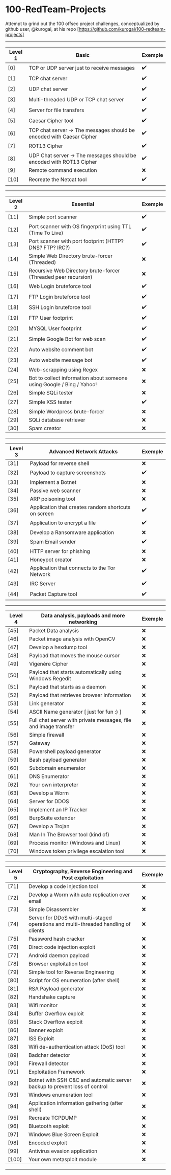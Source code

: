 # 100-RedTeam-Projects
Attempt to grind out the 100 offsec project challenges, conceptualized by github user, @kurogai, at his repo [https://github.com/kurogai/100-redteam-projects]



-------------------------------------------------------------------------------------------------------------------------------------------
Level 1 | Basic | Exemple
------------------------------------------------|------------------------------------------------|-----------------------------------------
[0] | TCP or UDP server just to receive messages | :heavy_check_mark:
[1] | TCP chat server | :heavy_check_mark:
[2] | UDP chat server | ✔️
[3] | Multi-threaded UDP or TCP chat server | ✔️
[4] | Server for file transfers | ✔️
[5] | Caesar Cipher tool | ✔️
[6] | TCP chat server -> The messages should be encoded with Caesar Cipher | ✔️
[7] | ROT13 Cipher | ✔️
[8] | UDP Chat server -> The messages should be encoded with ROT13 Cipher | ✔️
[9] | Remote command execution | :x:
[10] | Recreate the Netcat tool | ✔️
-------------------------------------------------------------------------------------------------------------------------------------------
Level 2 | Essential | Exemple
------------------------------------------------|------------------------------------------------|-----------------------------------------
[11] | Simple port scanner | :heavy_check_mark:
[12] | Port scanner with OS fingerprint using TTL (Time To Live) | ✔️
[13] | Port scanner with port footprint (HTTP? DNS? FTP? IRC?) | ✔️
[14] | Simple Web Directory brute-forcer (Threaded) | :x:
[15] | Recursive Web Directory brute-forcer (Threaded peer recursion) | :x:
[16] | Web Login bruteforce tool | ✔️
[17] | FTP Login bruteforce tool | ✔️
[18] | SSH Login bruteforce tool | ✔️
[19] | FTP User footprint | ✔️
[20] | MYSQL User footprint | ✔️
[21] | Simple Google Bot for web scan | ✔️
[22] | Auto website comment bot | ✔️
[23] | Auto website message bot | ✔️
[24] | Web-scrapping using Regex | :x:
[25] | Bot to collect information about someone using Google / Bing / Yahoo! | :x:
[26] | Simple SQLi tester | :x:
[27] | Simple XSS tester | ✔️
[28] | Simple Wordpress brute-forcer | :x:
[29] | SQLi database retriever | :x:
[30] | Spam creator | :x:
-------------------------------------------------------------------------------------------------------------------------------------------
Level 3 | Advanced Network Attacks | Exemple
------------------------------------------------|-------------------------------------------|----------------------------------------------
[31] | Payload for reverse shell | :x:
[32] | Payload to capture screenshots | ✔️
[33] | Implement a Botnet | :x:
[34] | Passive web scanner | :x:
[35] | ARP poisoning tool | :x:
[36] | Application that creates random shortcuts on screen | ✔️
[37] | Application to encrypt a file | ✔️
[38] | Develop a Ransomware application | :x:
[39] | Spam Email sender | ✔️
[40] | HTTP server for phishing | :x:
[41] | Honeypot creator | :x:
[42] | Application that connects to the Tor Network | ✔️
[43] | IRC Server | ✔️
[44] | Packet Capture tool | ✔️

-------------------------------------------------------------------------------------------------------------------------------------------
Level 4 | Data analysis, payloads and more networking | Exemple
------------------------------------------------|------------------------------------------|-----------------------------------------------
[45] | Packet Data analysis | :x:
[46] | Packet image analysis with OpenCV | :x:
[47] | Develop a hexdump tool | :x:
[48] | Payload that moves the mouse cursor | :x:
[49] | Vigenère Cipher | :x:
[50] | Payload that starts automatically using Windows Regedit | :x:
[51] | Payload that starts as a daemon | :x:
[52] | Payload that retrieves browser information | :x:
[53] | Link generator | :x:
[54] | ASCII Name generator [ just for fun :) ]  | :x:
[55] | Full chat server with private messages, file and image transfer | :x:
[56] | Simple firewall | :x:
[57] | Gateway | :x:
[58] | Powershell payload generator | :x:
[59] | Bash payload generator | :x:
[60] | Subdomain enumerator | :x:
[61] | DNS Enumerator | :x:
[62] | Your own interpreter | :x:
[63] | Develop a Worm | :x:
[64] | Server for DDOS | :x:
[65] | Implement an IP Tracker | :x:
[66] | BurpSuite extender | :x:
[67] | Develop a Trojan | :x:
[68] | Man In The Browser tool (kind of) | :x:
[69] | Process monitor (Windows and Linux) | :x:
[70] | Windows token privilege escalation tool | :x:

-------------------------------------------------------------------------------------------------------------------------------------------
 Level 5 | Cryptography, Reverse Engineering and Post exploitation | Exemple
------------------------------------------------|------------------------------------------|-----------------------------------------------
[71] | Develop a code injection tool | :x:
[72] | Develop a Worm with auto replication over email | :x:
[73] | Simple Disassembler | :x:
[74] | Server for DDoS with multi-staged operations and multi-threaded handling of clients | :x:
[75] | Password hash cracker | :x:
[76] | Direct code injection exploit | :x:
[77] | Android daemon payload | :x:
[78] | Browser exploitation tool | :x:
[79] | Simple tool for Reverse Engineering | :x:
[80] | Script for OS enumeration (after shell) | :x:
[81] | RSA Payload generator | :x:
[82] | Handshake capture | :x:
[83] | Wifi monitor | :x:
[84] | Buffer Overflow exploit | :x:
[85] | Stack Overflow exploit | :x:
[86] | Banner exploit | :x:
[87] | ISS Exploit | :x:
[88] | Wifi de-authentication attack (DoS) tool | :x:
[89] | Badchar detector | :x:
[90] | Firewall detector | :x:
[91] | Exploitation Framework | :x:
[92] | Botnet with SSH C&C and automatic server backup to prevent loss of control | :x:
[93] | Windows enumeration tool | :x:
[94] | Application information gathering (after shell) | :x:
[95] | Recreate TCPDUMP | :x:
[96] | Bluetooth exploit | :x:
[97] | Windows Blue Screen Exploit | :x:
[98] | Encoded exploit | :x:
[99] | Antivirus evasion application | :x:
[100] | Your own metasploit module | :x:
-------------------------------------------------------------------------------------------------------------------------------------------
